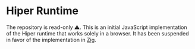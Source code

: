 # Hiper Runtime

<!-- Suitable Hiper icons: Dinosaur, Flying Saucer, Comet, Star, Rocket, Tornado, Clock, Link, Wave -->

The repository is read-only ⚠️. This is an initial JavaScript implementation of the Hiper runtime that works solely in a browser. It has been suspended in favor of the implementation in [Zig](https://ziglang.org/).
